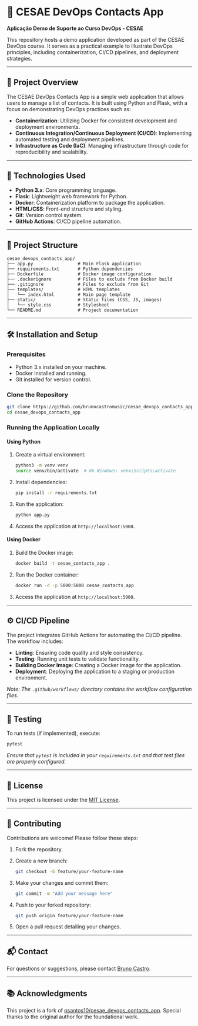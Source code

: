 # 📇 CESAE DevOps Contacts App

**Aplicação Demo de Suporte ao Curso DevOps - CESAE**

This repository hosts a demo application developed as part of the CESAE DevOps course. It serves as a practical example to illustrate DevOps principles, including containerization, CI/CD pipelines, and deployment strategies.

---

## 🚀 Project Overview

The CESAE DevOps Contacts App is a simple web application that allows users to manage a list of contacts. It is built using Python and Flask, with a focus on demonstrating DevOps practices such as:

- **Containerization**: Utilizing Docker for consistent development and deployment environments.
- **Continuous Integration/Continuous Deployment (CI/CD)**: Implementing automated testing and deployment pipelines.
- **Infrastructure as Code (IaC)**: Managing infrastructure through code for reproducibility and scalability.

---

## 🧰 Technologies Used

- **Python 3.x**: Core programming language.
- **Flask**: Lightweight web framework for Python.
- **Docker**: Containerization platform to package the application.
- **HTML/CSS**: Front-end structure and styling.
- **Git**: Version control system.
- **GitHub Actions**: CI/CD pipeline automation.

---

## 📁 Project Structure

```
cesae_devops_contacts_app/
├── app.py                 # Main Flask application
├── requirements.txt       # Python dependencies
├── Dockerfile             # Docker image configuration
├── .dockerignore          # Files to exclude from Docker build
├── .gitignore             # Files to exclude from Git
├── templates/             # HTML templates
│   └── index.html         # Main page template
├── static/                # Static files (CSS, JS, images)
│   └── style.css          # Stylesheet
└── README.md              # Project documentation
```

---

## 🛠️ Installation and Setup

### Prerequisites

- Python 3.x installed on your machine.
- Docker installed and running.
- Git installed for version control.

### Clone the Repository

```bash
git clone https://github.com/brunocastromusic/cesae_devops_contacts_app.git
cd cesae_devops_contacts_app
```

### Running the Application Locally

#### Using Python

1. Create a virtual environment:

   ```bash
   python3 -m venv venv
   source venv/bin/activate  # On Windows: venv\Scripts\activate
   ```

2. Install dependencies:

   ```bash
   pip install -r requirements.txt
   ```

3. Run the application:

   ```bash
   python app.py
   ```

4. Access the application at `http://localhost:5000`.

#### Using Docker

1. Build the Docker image:

   ```bash
   docker build -t cesae_contacts_app .
   ```

2. Run the Docker container:

   ```bash
   docker run -d -p 5000:5000 cesae_contacts_app
   ```

3. Access the application at `http://localhost:5000`.

---

## ⚙️ CI/CD Pipeline

The project integrates GitHub Actions for automating the CI/CD pipeline. The workflow includes:

- **Linting**: Ensuring code quality and style consistency.
- **Testing**: Running unit tests to validate functionality.
- **Building Docker Image**: Creating a Docker image for the application.
- **Deployment**: Deploying the application to a staging or production environment.

*Note: The `.github/workflows/` directory contains the workflow configuration files.*

---

## 🧪 Testing

To run tests (if implemented), execute:

```bash
pytest
```

*Ensure that `pytest` is included in your `requirements.txt` and that test files are properly configured.*

---

## 📄 License

This project is licensed under the [MIT License](LICENSE).

---

## 🤝 Contributing

Contributions are welcome! Please follow these steps:

1. Fork the repository.
2. Create a new branch:

   ```bash
   git checkout -b feature/your-feature-name
   ```

3. Make your changes and commit them:

   ```bash
   git commit -m "Add your message here"
   ```

4. Push to your forked repository:

   ```bash
   git push origin feature/your-feature-name
   ```

5. Open a pull request detailing your changes.

---

## 📬 Contact

For questions or suggestions, please contact [Bruno Castro](https://github.com/brunocastromusic).

---

## 📚 Acknowledgments

This project is a fork of [psantos10/cesae_devops_contacts_app](https://github.com/psantos10/cesae_devops_contacts_app). Special thanks to the original author for the foundational work.
